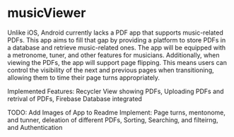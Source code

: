 # musicViewer

Unlike iOS, Android currently lacks a PDF app that supports music-related PDFs. This app aims to fill that gap by providing a platform to store PDFs in a database and retrieve music-related ones. The app will be equipped with a metronome, tuner, and other features for musicians. Additionally, when viewing the PDFs, the app will support page flipping. This means users can control the visibility of the next and previous pages when transitioning, allowing them to time their page turns appropriately.

Implemented Features:
Recycler View showing PDFs, Uploading PDFs and retrival of PDFs, Firebase Database integrated

TODO:
Add Images of App to Readme
Implement: Page turns, mentonome, and tunner, deleation of different PDFs, Sorting, Searching, and filteirng, and Authentication

